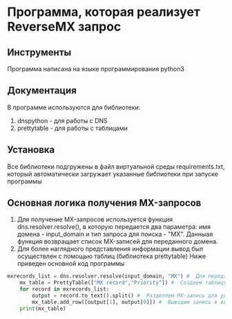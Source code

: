 # Программа, которая реализует ReverseMX запрос

## Инструменты
Программа написана на языке программирования python3

## Документация
В программе используются для библиотеки:
1. dnspython - для работы с DNS
2. prettytable - для работы с таблицами

## Установка
Все библиотеки подгружены в файл виртуальной среды requirements.txt, который автоматически загружает указанные библиотеки при запуске программы

## Основная логика получения MX-запросов

1. Для получение MX-запросов используется функция dns.resolver.resolve(), в которую передается два параметра: имя домена - input_domain и тип запроса для поиска - "MX".
   Данныая функция возвращает список MX-записей для переданного домена.
2. Для более наглядного представления информации вывод был осуществлен с помощью таблиц (библиотека prettytable)
   Ниже приведен основной код программы
```python
mxrecords_list = dns.resolver.resolve(input_domain, "MX") #  Для переданного домена находим все MX-записи
    mx_table = PrettyTable(["MX record","Priority"]) #  Создаем таблицу и описываем заголовки столбцов
    for record in mxrecords_list:
        output = record.to_text().split() #  Разделяем MX-запись для удобного вывода в таблице            
        mx_table.add_row([output[1], output[0]]) #  Выводим запись в виде [ № приоритета, MX-запись ]
    print(mx_table)
```
